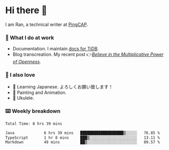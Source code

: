 # Hi there 👋

I am Ran, a technical writer at [PingCAP](https://pingcap.com/).

### 📝 What I do at work

- Documentation. I maintain [docs for TiDB](https://github.com/pingcap/docs).
- Blog transcreation. My recent post 👉[*Believe in the Multiplicative Power of Openness*](https://pingcap.com/blog/believe-in-the-multiplicative-power-of-openness-open-source-community).

### 🤠 I also love

- 💬 Learning Japanese. よろしくお願い致します！
- 🎨 Painting and Animation.
- 🎵 Ukulele.

### ⌨️ Weekly breakdown

<!--START_SECTION:waka-->

```txt
Total Time: 8 hrs 39 mins

Java             6 hrs 39 mins   ███████████████████▒░░░░░   76.85 %
TypeScript       1 hr 8 mins     ███▒░░░░░░░░░░░░░░░░░░░░░   13.11 %
Markdown         49 mins         ██▒░░░░░░░░░░░░░░░░░░░░░░   09.57 %
```

<!--END_SECTION:waka-->
